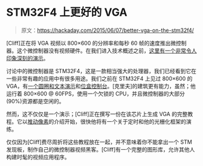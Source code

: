 # STM32F4 上更好的 VGA

> 原文：<https://hackaday.com/2015/06/07/better-vga-on-the-stm32f4/>

[Cliff]正在将 VGA 视频以 800×600 的分辨率和每秒 60 帧的速度推出微控制器。这个微控制器没有视频硬件。在我们进入技术概述之前，[这里有一个非常令人印象深刻的演示](https://www.youtube.com/watch?v=7yXxhvKmVb0)。

讨论中的微控制器是 STM32F4，这是一款相当强大的处理器，我们已经看到它在一些非常有趣的应用中有很多用途。我们之前在 STM32F4 上见过 800×600 的 VGA，有[一个圆圈和文本演示](http://hackaday.com/2015/01/04/800-x-600-vga-with-the-stm32f4/)和[位盒控制台](http://hackaday.com/2013/09/18/the-bitbox-console-an-open-source-gaming-rig/)。[克里夫]的建筑更有能力，虽然；他运行着 800×600 @ 60FPS，使用一个欠锁的 CPU，并且微控制器的大部分(90%)资源都是空闲的。

然而，这不仅仅是一个演示；[Cliff]正在撰写一份在该芯片上生成 VGA 的完整教程。它以[推动像素](http://cliffle.com/article/2015/06/06/pushing-pixels/)的介绍开始，很快他将有一个关于定时和他的光栅化框架的演练。

仅仅因为[Cliff]费尽周折将这些教程放在一起，并不意味着你不能拿出一个 STM 发现板，制作自己的微控制器视频黑客。[Cliff]有一个完整的图形库，允许其他人构建时髦的视频应用程序。